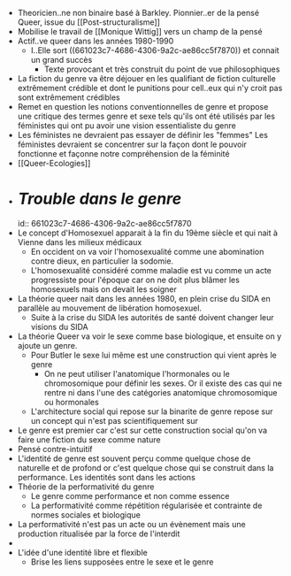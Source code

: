 - Theoricien..ne non binaire basé à Barkley. Pionnier..er de la pensé Queer, issue du [[Post-structuralisme]]
- Mobilise le travail de [[Monique Wittig]] vers un champ de la pensé
- Actif..ve queer dans les années 1980-1990
	- I..Elle sort ((661023c7-4686-4306-9a2c-ae86cc5f7870)) et connait un grand succès
		- Texte provocant et très construit du point de vue philosophiques
- La fiction du genre va être déjouer en les qualifiant de fiction culturelle extrêmement crédible et dont le punitions pour cell..eux qui n'y croit pas sont extrêmement crédibles
- Remet en question les notions conventionnelles de genre et propose une critique des termes genre et sexe tels qu'ils ont été utilisés par les féministes qui ont pu avoir une vision essentialiste du genre
- Les féministes ne devraient pas essayer de définir les "femmes" Les féministes devraient se concentrer sur la façon dont le pouvoir fonctionne et façonne notre compréhension de la féminité
- [[Queer-Ecologies]]
- # *Trouble dans le genre*
  id:: 661023c7-4686-4306-9a2c-ae86cc5f7870
- Le concept d'Homosexuel apparait à la fin du 19ème siècle et qui nait à Vienne dans les milieux médicaux
	- En occident on va voir l'homosexualité comme une abomination contre dieux, en particulier la sodomie.
	- L'homosexualité considéré comme maladie est vu comme un acte progressiste pour l'époque car on ne doit plus blâmer les homosexuels mais on devait les soigner
- La théorie queer nait dans les années 1980, en plein crise du SIDA en parallèle au mouvement de libération homosexuel.
	- Suite à la crise du SIDA les autorités de santé doivent changer leur visions du SIDA
- La théorie Queer va voir le sexe comme base biologique, et ensuite on y ajoute un genre.
	- Pour Butler le sexe lui même est une construction qui vient après le genre
		- On ne peut utiliser l'anatomique l'hormonales ou le chromosomique pour définir les sexes. Or il existe des cas qui ne rentre ni dans l'une des catégories anatomique chromosomique ou hormonales
	- L'architecture social qui repose sur la binarite de genre repose sur un concept qui n'est pas scientifiquement sur
- Le genre est premier car c'est sur cette construction social qu'on va faire une fiction du sexe comme nature
- Pensé contre-intuitif
- L'identité de genre est souvent perçu comme quelque chose de naturelle et de profond or c'est quelque chose qui se construit dans la performance. Les identités sont dans les actions
- Théorie de la performativité du genre
	- Le genre comme performance et non comme essence
	- La performativité comme répétition régularisée et contrainte de normes sociales et biologique
- La performativité n'est pas un acte ou un évènement mais une production ritualisée par la force de l'interdit
-
- L'idée d'une identité libre et flexible
	- Brise les liens supposées entre le sexe et le genre
